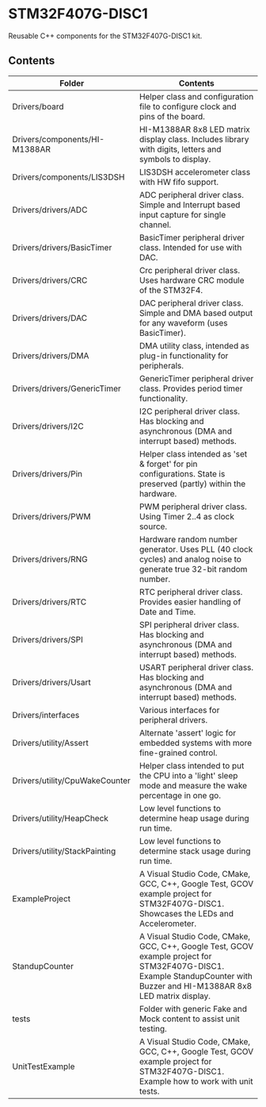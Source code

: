 # STM32F407G-DISC1
Reusable C++ components for the STM32F407G-DISC1 kit.

## Contents

| Folder | Contents |
| ------ | -------- |
| Drivers/board | Helper class and configuration file to configure clock and pins of the board. |
| Drivers/components/HI-M1388AR | HI-M1388AR 8x8 LED matrix display class. Includes library with digits, letters and symbols to display. |
| Drivers/components/LIS3DSH | LIS3DSH accelerometer class with HW fifo support. |
| Drivers/drivers/ADC | ADC peripheral driver class. Simple and Interrupt based input capture for single channel. |
| Drivers/drivers/BasicTimer | BasicTimer peripheral driver class. Intended for use with DAC. |
| Drivers/drivers/CRC | Crc peripheral driver class. Uses hardware CRC module of the STM32F4. |
| Drivers/drivers/DAC | DAC peripheral driver class. Simple and DMA based output for any waveform (uses BasicTimer). |
| Drivers/drivers/DMA | DMA utility class, intended as plug-in functionality for peripherals. |
| Drivers/drivers/GenericTimer | GenericTimer peripheral driver class. Provides period timer functionality. |
| Drivers/drivers/I2C | I2C peripheral driver class. Has blocking and asynchronous (DMA and interrupt based) methods. |
| Drivers/drivers/Pin | Helper class intended as 'set & forget' for pin  configurations. State is preserved (partly) within the hardware. |
| Drivers/drivers/PWM | PWM peripheral driver class. Using Timer 2..4 as clock source. |
| Drivers/drivers/RNG | Hardware random number generator. Uses PLL (40 clock cycles) and analog noise to generate true 32-bit random number. |
| Drivers/drivers/RTC | RTC peripheral driver class. Provides easier handling of Date and Time. |
| Drivers/drivers/SPI | SPI peripheral driver class. Has blocking and asynchronous (DMA and interrupt based) methods. |
| Drivers/drivers/Usart | USART peripheral driver class. Has blocking and asynchronous (DMA and interrupt based) methods. |
| Drivers/interfaces | Various interfaces for peripheral drivers. |
| Drivers/utility/Assert | Alternate 'assert' logic for embedded systems with more fine-grained control. |
| Drivers/utility/CpuWakeCounter | Helper class intended to put the CPU into a 'light' sleep mode and measure the wake percentage in one go. |
| Drivers/utility/HeapCheck | Low level functions to determine heap usage during run time. |
| Drivers/utility/StackPainting | Low level functions to determine stack usage during run time. |
| ExampleProject | A Visual Studio Code, CMake, GCC, C++, Google Test, GCOV example project for STM32F407G-DISC1. Showcases the LEDs and Accelerometer. |
| StandupCounter | A Visual Studio Code, CMake, GCC, C++, Google Test, GCOV example project for STM32F407G-DISC1. Example StandupCounter with Buzzer and HI-M1388AR 8x8 LED matrix display. |
| tests | Folder with generic Fake and Mock content to assist unit testing. |
| UnitTestExample | A Visual Studio Code, CMake, GCC, C++, Google Test, GCOV example project for STM32F407G-DISC1. Example how to work with unit tests. |
